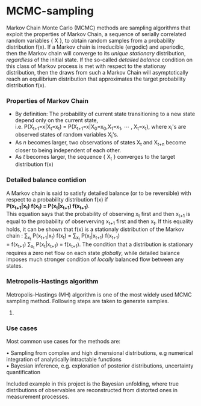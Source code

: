 # MCMC-sampling
 Markov Chain Monte Carlo (MCMC) methods are sampling algorithms that exploit the properties of Markov Chain, a sequence of serially correlated random variables { X }, to obtain random samples from a probability distribution f(x). If a Markov chain is irreducible (ergodic) and aperiodic, then the Markov chain will converge to its _unique stationary_ distribution, _regardless_ of the initial state. If the so-called _detailed balance_ condition on this class of Markov process is met with respect to the stationay distribution, then the draws from such a Markov Chain will asymptotically reach an equilibrium distribution that approximates the target probability distribution f(x). 

### Properties of Markov Chain 
- By definition: The probability of current state transitioning to a new state depend only on the current state, \
  i.e. P(X<sub>t+1</sub>=x|X<sub>t</sub>=x<sub>t</sub>) = P(X<sub>t+1</sub>=x|X<sub>0</sub>=x<sub>0</sub>,X<sub>1</sub>=x<sub>1</sub>, $\cdots$ , X<sub>t</sub>=x<sub>t</sub>), where x<sub>i</sub>'s are observed states of random variables X<sub>i</sub>'s.
- As $n$ becomes larger, two observations of states X<sub>t</sub> and X<sub>t+n</sub> become closer to being independent of each other.
- As $t$ becomes larger, the sequence { X<sub>t</sub> } converges to the target distribution f(x)

### Detailed balance contidion
A Markov chain is said to satisfy detailed balance (or to be reversible) with respect to a probability distribution f(x) if \
  **P(x<sub>t+1</sub>|x<sub>t</sub>) f(x<sub>t</sub>) = P(x<sub>t</sub>|x<sub>t+1</sub>) f(x<sub>t+1</sub>)**. \
This equation says that the probability of observing x<sub>t</sub> first and then x<sub>t+1</sub> is equal to the probability of observerving x<sub>t+1</sub> first and then x<sub>t</sub>. If this equality holds, it can be shown that f(x) is a stationaly distribution of the Markov chain : 
$\sum$<sub>x<sub>t</sub></sub> P(x<sub>t+1</sub>|x<sub>t</sub>) f(x<sub>t</sub>) = $\sum$<sub>x<sub>t</sub></sub> P(x<sub>t</sub>|x<sub>t+1</sub>) f(x<sub>t+1</sub>) \
= f(x<sub>t+1</sub>) $\sum$<sub>x<sub>t</sub></sub> P(x<sub>t</sub>|x<sub>t+1</sub>) = f(x<sub>t+1</sub>).
The condition that a distribution is stationary requires a zero net flow on each state _globally_, while detailed balance imposes much stronger condition of _locally_ balanced flow between any states.


### Metropolis-Hastings algorithm
Metropolis-Hastings (MH) algorithm is one of the most widely used MCMC sampling method. Following steps are taken to generate samples.

1. 



### Use cases
Most common use cases for the methods are: 
 
$\bullet$ Sampling from complex and high dimensional distributions, e.g numerical integration of analytically intractable functions \
$\bullet$ Bayesian inference, e.g. exploration of posterior distributions, uncertainty quantification

Included example in this project is the Bayesian unfolding, where true distributions of observables are reconstructed from distorted ones in measurement processes. 


